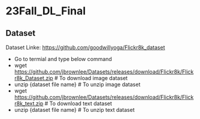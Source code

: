 # 23Fall_DL_Final

## Dataset
Dataset Linke: https://github.com/goodwillyoga/Flickr8k_dataset
* Go to termial and type below command
* wget https://github.com/jbrownlee/Datasets/releases/download/Flickr8k/Flickr8k_Dataset.zip # To download image dataset
* unzip {dataset file name} # To unzip image dataset
* wget https://github.com/jbrownlee/Datasets/releases/download/Flickr8k/Flickr8k_text.zip # To download text dataset
* unzip {dataset file name} # To unzip text dataset
